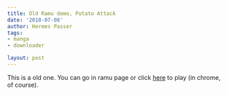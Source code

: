 ```yaml
---
title: Old Ramu demo, Potato Attack
date: '2018-07-08'
author: Hermes Passer
tags:
- manga
- downloader

layout: post
---
```

This is a old one.
You can go in ramu page or click [here]({{site.url}}/{{site.baseurl}}p/ramu/potatoattack) to play (in chrome, of course).
